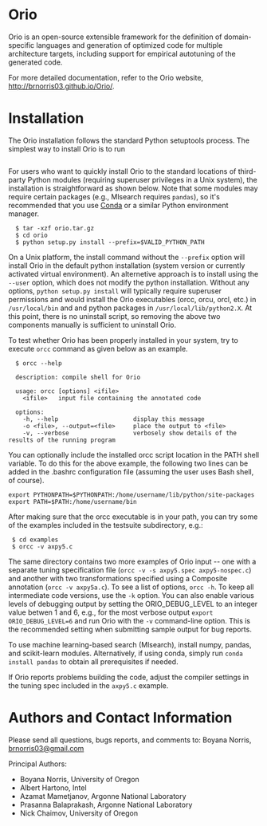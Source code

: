 Orio
====

Orio is an open-source extensible framework for the definition of domain-specific languages and generation of optimized code for multiple architecture targets, including support for empirical autotuning of the generated code.

For more detailed documentation, refer to the Orio website, http://brnorris03.github.io/Orio/.

Installation
========

The Orio installation follows the standard Python setuptools process. The simplest way 
to install Orio is to run 

```pip install orio
```

For users who want to quickly install Orio to the standard locations
of third-party Python modules (requiring superuser privileges in a
Unix system), the installation is straightforward as shown below. Note that 
some modules may require certain packages (e.g., Mlsearch requires `pandas`), 
so it's recommended that you use [Conda](http://docs.conda.io) or a similar Python 
environment manager. 

```
  $ tar -xzf orio.tar.gz
  $ cd orio
  $ python setup.py install --prefix=$VALID_PYTHON_PATH
```

On a Unix platform, the install command without the `--prefix` option will install Orio in the 
default python installation (system version or currently activated virtual environment). An alternetive
approach is to install using the `--user` option, which does not modify the python installation. 
Without any options, `python setup.py install` will typically require superuser permissions and 
would install the Orio executables (orcc, orcu, orcl, etc.) in `/usr/local/bin` and 
and python packages in `/usr/local/lib/python2.X`. At this point, there is no uninstall script,
so removing the above two components manually is sufficient to uninstall Orio.

To test whether Orio has been properly installed in your system, try
to execute `orcc` command as given below as an example.

```
  $ orcc --help

  description: compile shell for Orio

  usage: orcc [options] <ifile>
    <ifile>   input file containing the annotated code

  options:
    -h, --help                     display this message
    -o <file>, --output=<file>     place the output to <file>
    -v, --verbose                  verbosely show details of the results of the running program
```


You can optionally include the installed orcc script location in the PATH
shell variable. 
To do this for the above example, the following two
lines can be added in the .bashrc configuration file (assuming the
user uses Bash shell, of course).

```
export PYTHONPATH=$PYTHONPATH:/home/username/lib/python/site-packages
export PATH=$PATH:/home/username/bin
```

After making sure that the orcc executable is in your path, you can 
try some of the examples included in the testsuite subdirectory, e.g.:

```
 $ cd examples
 $ orcc -v axpy5.c
```

The same directory contains two more examples of Orio input -- one with a 
separate tuning specification file (`orcc -v -s axpy5.spec axpy5-nospec.c`) and
another with two transformations specified using a Composite annotation
(`orcc -v axpy5a.c`). To see a list of options, `orcc -h`. To keep all intermediate code
versions, use the `-k` option. You can also enable various levels of debugging 
output by setting the ORIO_DEBUG_LEVEL to an integer value betwen 1 and 6, e.g., for 
the most verbose output `export ORIO_DEBUG_LEVEL=6` and run Orio with the `-v` 
command-line option. This is the recommended setting when submitting sample output for
bug reports.


To use machine learning-based search (Mlsearch), install numpy, pandas, 
and scikit-learn modules. Alternatively, if using conda, simply run `conda install pandas`
to obtain all prerequisites if needed.


If Orio reports problems building the code, adjust the compiler settings in 
the tuning spec included in the `axpy5.c` example.

Authors and Contact Information
=========================

  Please send all questions, bugs reports, and comments to:
    Boyana Norris, brnorris03@gmail.com
    
 Principal Authors:
 
 * Boyana Norris, University of Oregon
 * Albert Hartono, Intel 
 * Azamat Mametjanov, Argonne National Laboratory
 * Prasanna Balaprakash, Argonne National Laboratory
 * Nick Chaimov, University of Oregon
